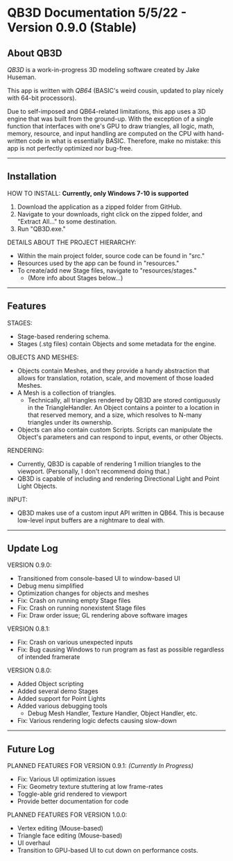 # **QB3D Documentation** 5/5/22 - Version 0.9.0 (Stable)
 
## **About QB3D**
 
*QB3D* is a work-in-progress 3D modeling software created by Jake Huseman.
 
This app is written with *QB64* (BASIC's weird cousin, updated to play nicely with 64-bit processors).
 
Due to self-imposed and QB64-related limitations, this app uses a 3D engine that was built from the ground-up. With the exception of a single function that interfaces with one's GPU to draw triangles, all logic, math, memory, resource, and input handling are computed on the CPU with hand-written code in what is essentially BASIC. Therefore, make no mistake: this app is not perfectly optimized nor bug-free.
 
---
## **Installation**
 
HOW TO INSTALL: **Currently, only Windows 7-10 is supported**
1. Download the application as a zipped folder from GitHub.
2. Navigate to your downloads, right click on the zipped folder, and "Extract All..." to some destination.
3. Run "QB3D.exe."
 
DETAILS ABOUT THE PROJECT HIERARCHY:
- Within the main project folder, source code can be found in "src."
- Resources used by the app can be found in "resources."
- To create/add new Stage files, navigate to "resources/stages."
    - (More info about Stages below...)
 
---
## **Features**
 
STAGES:
- Stage-based rendering schema.
- Stages (.stg files) contain Objects and some metadata for the engine.
 
OBJECTS AND MESHES:
- Objects contain Meshes, and they provide a handy abstraction that allows for translation, rotation, scale, and movement of those loaded Meshes.
- A Mesh is a collection of triangles.
    - Technically, all triangles rendered by QB3D are stored contiguously in the TriangleHandler. An Object contains a pointer to a location in that reserved memory, and a size, which resolves to N-many triangles under its ownership.
- Objects can also contain custom Scripts. Scripts can manipulate the Object's parameters and can respond to input, events, or other Objects.
 
RENDERING:
- Currently, QB3D is capable of rendering 1 million triangles to the viewport. (Personally, I don't recommend doing that.)
- QB3D is capable of including and rendering Directional Light and Point Light Objects.
 
INPUT:
- QB3D makes use of a custom input API written in QB64. This is because low-level input buffers are a nightmare to deal with.
 
---
## **Update Log**
 
VERSION 0.9.0:
- Transitioned from console-based UI to window-based UI
- Debug menu simplified
- Optimization changes for objects and meshes
- Fix: Crash on running empty Stage files
- Fix: Crash on running nonexistent Stage files
- Fix: Draw order issue; GL rendering above software images
 
VERSION 0.8.1:
- Fix: Crash on various unexpected inputs
- Fix: Bug causing Windows to run program as fast as possible regardless of intended framerate
 
VERSION 0.8.0:
- Added Object scripting
- Added several demo Stages
- Added support for Point Lights
- Added various debugging tools
    - Debug Mesh Handler, Texture Handler, Object Handler, etc.
- Fix: Various rendering logic defects causing slow-down
 
---
## **Future Log**
 
PLANNED FEATURES FOR VERSION 0.9.1: *(Currently In Progress)*
- Fix: Various UI optimization issues
- Fix: Geometry texture stuttering at low frame-rates
- Toggle-able grid rendered to viewport
- Provide better documentation for code
 
PLANNED FEATURES FOR VERSION 1.0.0:
- Vertex editing (Mouse-based)
- Triangle face editing (Mouse-based)
- UI overhaul
- Transition to GPU-based UI to cut down on performance costs.
